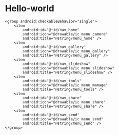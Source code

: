 # Hello-world
    <group android:checkableBehavior="single">
        <item
            android:id="@+id/nav_home"
            android:icon="@drawable/ic_menu_camera"
            android:title="@string/menu_home" />
        <item
            android:id="@+id/nav_gallery"
            android:icon="@drawable/ic_menu_gallery"
            android:title="@string/menu_gallery" />
        <item
            android:id="@+id/nav_slideshow"
            android:icon="@drawable/ic_menu_slideshow"
            android:title="@string/menu_slideshow" />
        <item
            android:id="@+id/nav_tools"
            android:icon="@drawable/ic_menu_manage"
            android:title="@string/menu_tools" />
        <item
            android:id="@+id/nav_share"
            android:icon="@drawable/ic_menu_share"
            android:title="@string/menu_share" />
        <item
            android:id="@+id/nav_send"
            android:icon="@drawable/ic_menu_send"
            android:title="@string/menu_send" />
    </group>
